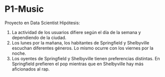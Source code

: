 # P1-Music
Proyecto en Data Scientist
Hipótesis: 
1. La actividad de los usuarios difiere según el día de la semana y dependiendo de la ciudad. 
2. Los lunes por la mañana, los habitantes de Springfield y Shelbyville escuchan diferentes géneros. Lo mismo ocurre con los viernes por la noche. 
3. Los oyentes de Springfield y Shelbyville tienen preferencias distintas. En Springfield prefieren el pop mientras que en Shelbyville hay más aficionados al rap.

